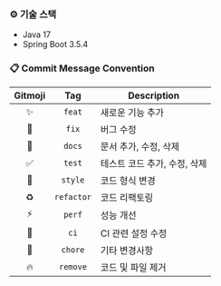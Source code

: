 ### ⚙️ 기술 스택
- Java 17
- Spring Boot 3.5.4

### 📋 Commit Message Convention
|   Gitmoji   |    Tag     | Description |
|:-----------:|:----------:| --- |
|      ✨      |   `feat`   | 새로운 기능 추가 |
|     🐛      |   `fix`    | 버그 수정 |
|     📝      |   `docs`   | 문서 추가, 수정, 삭제 |
|      ✅      |   `test`   | 테스트 코드 추가, 수정, 삭제 |
|     💄      |  `style`   | 코드 형식 변경 |
|     ♻️      | `refactor` | 코드 리팩토링 |
|     ⚡️      |   `perf`   | 성능 개선 |
|     💚      |    `ci`    | CI 관련 설정 수정 |
|     🚀      |  `chore`   | 기타 변경사항 |
|      🔥️      |  `remove`   | 코드 및 파일 제거 |

